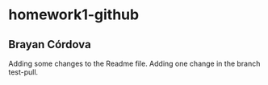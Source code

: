 # homework1-github
## Brayan Córdova

Adding some changes to the Readme file.
Adding one change in the branch test-pull.